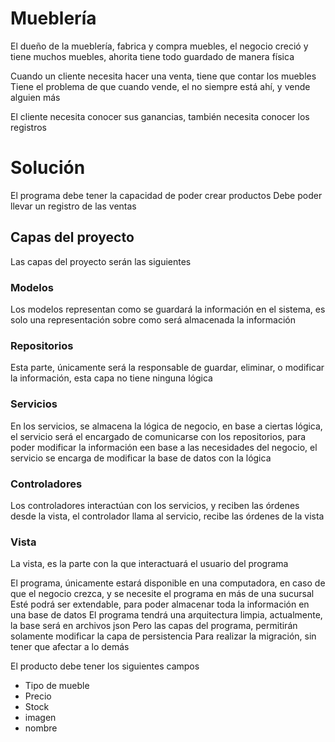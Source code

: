 # Mueblería
El dueño de la mueblería, fabrica y compra muebles, el negocio creció
y tiene muchos muebles, ahorita tiene todo guardado de manera física

Cuando un cliente necesita hacer una venta, tiene que contar los muebles
Tiene el problema de que cuando vende, el no siempre está ahí, y vende alguien más

El cliente necesita conocer sus ganancias, también necesita conocer los registros


# Solución

El programa debe tener la capacidad de poder crear productos
Debe poder llevar un registro de las ventas

## Capas del proyecto

Las capas del proyecto serán las siguientes

### Modelos
Los modelos representan como se guardará la información en el sistema, es solo una
representación sobre como será almacenada la información

### Repositorios
Esta parte, únicamente será la responsable de guardar, eliminar, o modificar la información, esta
capa no tiene ninguna lógica 

### Servicios
En los servicios, se almacena la lógica de negocio, en base a ciertas lógica, el servicio
será el encargado de comunicarse con los repositorios, para poder modificar la información
een base a las necesidades del negocio, el servicio se encarga de modificar la base de datos
con la lógica

### Controladores
Los controladores interactúan con los servicios, y reciben las órdenes desde la vista, el controlador
llama al servicio, recibe las órdenes de la vista

### Vista
La vista, es la parte con la que interactuará el usuario del programa


El programa, únicamente estará disponible en una computadora, en caso de 
que el negocio crezca, y se necesite el programa en más de una sucursal
Esté podrá ser extendable, para poder almacenar toda la información en una base de datos
El programa tendrá una arquitectura limpia, actualmente, la base será en archivos json
Pero las capas del programa, permitirán solamente modificar la capa de persistencia
Para realizar la migración, sin tener que afectar a lo demás

El producto debe tener los siguientes campos
+ Tipo de mueble
+ Precio
+ Stock
+ imagen
+ nombre


